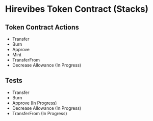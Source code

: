# Hirevibes Token Contract (Stacks)

## Token Contract Actions
- Transfer
- Burn
- Approve
- Mint
- TransferFrom
- Decrease Allowance (In Progress)


## Tests
- Transfer
- Burn
- Approve  (In Progress)
- Decrease Allowance  (In Progress)
- TransferFrom  (In Progress)